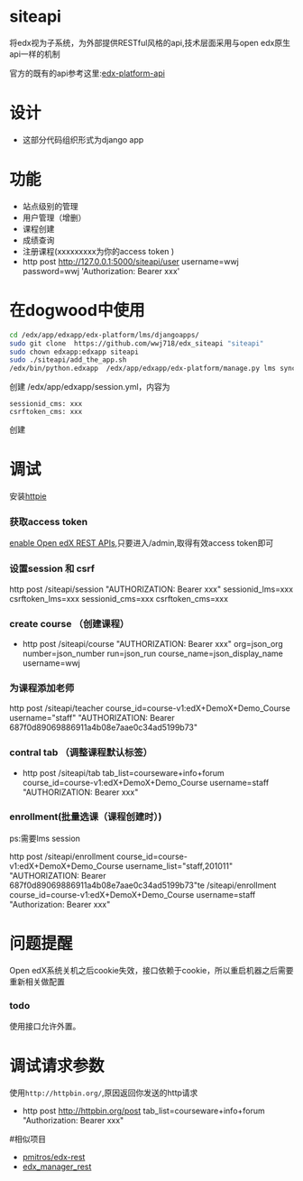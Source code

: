 # siteapi

将edx视为子系统，为外部提供RESTful风格的api,技术层面采用与open edx原生api一样的机制

官方的既有的api参考这里:[edx-platform-api](http://edx.readthedocs.org/projects/edx-platform-api/en/latest/)

# 设计

*  这部分代码组织形式为django app

# 功能

*  站点级别的管理
*  用户管理（增删）
*  课程创建
*  成绩查询
*  注册课程(xxxxxxxxx为你的access token )
*  http post http://127.0.0.1:5000/siteapi/user username=wwj password=wwj 'Authorization: Bearer xxx'

# 在dogwood中使用
```bash
cd /edx/app/edxapp/edx-platform/lms/djangoapps/
sudo git clone  https://github.com/wwj718/edx_siteapi "siteapi"
sudo chown edxapp:edxapp siteapi
sudo ./siteapi/add_the_app.sh
/edx/bin/python.edxapp  /edx/app/edxapp/edx-platform/manage.py lms syncdb --settings=aws
```

创建 /edx/app/edxapp/session.yml，内容为

```
sessionid_cms: xxx
csrftoken_cms: xxx
```

创建

# 调试
安装[httpie](https://github.com/jkbrzt/httpie)



### 获取access token
[enable Open edX REST APIs](http://blog.just4fun.site/edx-api.html),只要进入/admin,取得有效access token即可

### 设置session 和 csrf
http post /siteapi/session  "AUTHORIZATION: Bearer xxx" sessionid_lms=xxx  csrftoken_lms=xxx sessionid_cms=xxx csrftoken_cms=xxx


### create course （创建课程）
*  http post /siteapi/course  "AUTHORIZATION: Bearer xxx" org=json_org number=json_number run=json_run course_name=json_display_name username=wwj

### 为课程添加老师

http post /siteapi/teacher course_id=course-v1:edX+DemoX+Demo_Course username="staff" "AUTHORIZATION: Bearer 687f0d89069886911a4b08e7aae0c34ad5199b73"

### contral tab （调整课程默认标签）
*  http  post /siteapi/tab   tab_list=courseware+info+forum course_id=course-v1:edX+DemoX+Demo_Course username=staff  "AUTHORIZATION: Bearer xxx"

### enrollment(批量选课（课程创建时）)
ps:需要lms session

http post /siteapi/enrollment course_id=course-v1:edX+DemoX+Demo_Course username_list="staff,201011" "AUTHORIZATION: Bearer 687f0d89069886911a4b08e7aae0c34ad5199b73"te /siteapi/enrollment course_id=course-v1:edX+DemoX+Demo_Course username=staff "Authorization: Bearer xxx"


# 问题提醒
Open edX系统关机之后cookie失效，接口依赖于cookie，所以重启机器之后需要重新相关做配置

### todo
使用接口允许外置。

# 调试请求参数
使用`http://httpbin.org/`,原因返回你发送的http请求

*  http post http://httpbin.org/post tab_list=courseware+info+forum "Authorization: Bearer xxx"





#相似项目
*  [pmitros/edx-rest](https://github.com/pmitros/edx-rest/blob/master/src/edxrest.py)
*  [edx_manager_rest](https://github.com/wwj718/edx_manager_rest)
